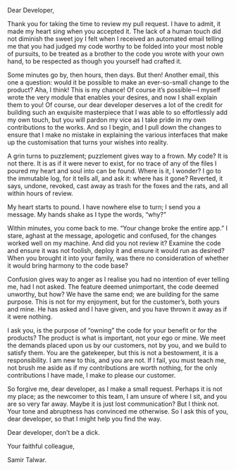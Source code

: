 Dear Developer,

Thank you for taking the time to review my pull request. I have to
admit, it made my heart sing when you accepted it. The lack of a human
touch did not diminish the sweet joy I felt when I received an automated
email telling me that you had judged my code worthy to be folded into
your most noble of pursuits, to be treated as a brother to the code you
wrote with your own hand, to be respected as though you yourself had
crafted it.

Some minutes go by, then hours, then days. But then! Another email, this
one a question: would it be possible to make an ever-so-small change to
the product? Aha, I think! This is my chance! Of course it’s possible—I
myself wrote the very module that enables your desires, and now I shall
explain them to you! Of course, our dear developer deserves a lot of the
credit for building such an exquisite masterpiece that I was able to so
effortlessly add my own touch, but you will pardon my vice as I take
pride in my own contributions to the works. And so I begin, and I pull
down the changes to ensure that I make no mistake in explaining the
various interfaces that make up the customisation that turns your wishes
into reality.

A grin turns to puzzlement; puzzlement gives way to a frown. My code? It
is not there. It is as if it were never to exist, for no trace of any of
the files I poured my heart and soul into can be found. Where is it, I
wonder? I go to the immutable log, for it tells all, and ask it: where
has it gone? Reverted, it says, undone, revoked, cast away as trash for
the foxes and the rats, and all within hours of review.

My heart starts to pound. I have nowhere else to turn; I send you a
message. My hands shake as I type the words, “why?”

Within minutes, you come back to me. “Your change broke the entire app.”
I stare, aghast at the message, apologetic and confused, for the changes
worked well on my machine. And did you not review it? Examine the code
and ensure it was not foolish, deploy it and ensure it would run as
desired? When you brought it into your family, was there no
consideration of whether it would bring harmony to the code base?

Confusion gives way to anger as I realise you had no intention of ever
telling me, had I not asked. The feature deemed unimportant, the code
deemed unworthy, but how? We have the same end; we are building for the
same purpose. This is not for my enjoyment, but for the customer’s, both
yours and mine. He has asked and I have given, and you have thrown it
away as if it were nothing.

I ask you, is the purpose of “owning” the code for your benefit or for
the products? The product is what is important, not your ego or mine. We
meet the demands placed upon us by our customers, not by you, and we
build to satisfy them. You are the gatekeeper, but this is not a
bestowment, it is a responsibility. I am new to this, and you are not.
If I fail, you must teach me, not brush me aside as if my contributions
are worth nothing, for the only contributions I have made, I make to
please our customer.

So forgive me, dear developer, as I make a small request. Perhaps it is
not my place; as the newcomer to this team, I am unsure of where I sit,
and you are so very far away. Maybe it is just lost communication? But I
think not. Your tone and abruptness has convinced me otherwise. So I ask
this of you, dear developer, so that I might help you find the way.

Dear developer, don’t be a dick.

Your faithful colleague,

Samir Talwar.
